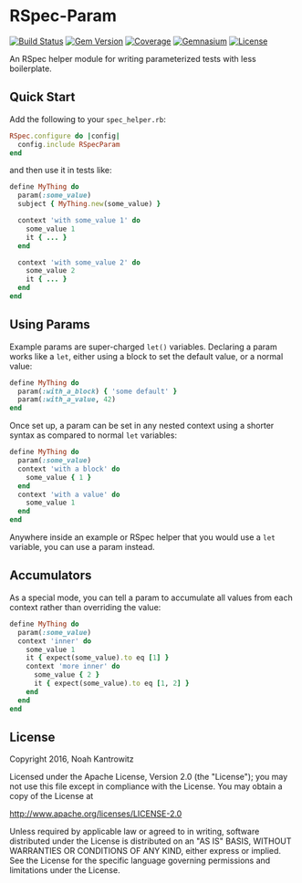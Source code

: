 # RSpec-Param

[![Build Status](https://img.shields.io/travis/coderanger/rspec-param.svg)](https://travis-ci.org/coderanger/rspec-param)
[![Gem Version](https://img.shields.io/gem/v/rspec-param.svg)](https://rubygems.org/gems/rspec-param)
[![Coverage](https://img.shields.io/codecov/c/github/coderanger/rspec-param.svg)](https://codecov.io/github/coderanger/rspec-param)
[![Gemnasium](https://img.shields.io/gemnasium/coderanger/rspec-param.svg)](https://gemnasium.com/coderanger/rspec-param)
[![License](https://img.shields.io/badge/license-Apache_2-blue.svg)](https://www.apache.org/licenses/LICENSE-2.0)

An RSpec helper module for writing parameterized tests with less boilerplate.

## Quick Start

Add the following to your `spec_helper.rb`:

```ruby
RSpec.configure do |config|
  config.include RSpecParam
end
```

and then use it in tests like:

```ruby
define MyThing do
  param(:some_value)
  subject { MyThing.new(some_value) }

  context 'with some_value 1' do
    some_value 1
    it { ... }
  end

  context 'with some_value 2' do
    some_value 2
    it { ... }
  end
end
```

## Using Params

Example params are super-charged `let()` variables. Declaring a param works like
a `let`, either using a block to set the default value, or a normal value:

```ruby
define MyThing do
  param(:with_a_block) { 'some default' }
  param(:with_a_value, 42)
end
```

Once set up, a param can be set in any nested context using a shorter syntax
as compared to normal `let` variables:

```ruby
define MyThing do
  param(:some_value)
  context 'with a block' do
    some_value { 1 }
  end
  context 'with a value' do
    some_value 1
  end
end
```

Anywhere inside an example or RSpec helper that you would use a `let` variable,
you can use a param instead.

## Accumulators

As a special mode, you can tell a param to accumulate all values from each
context rather than overriding the value:

```ruby
define MyThing do
  param(:some_value)
  context 'inner' do
    some_value 1
    it { expect(some_value).to eq [1] }
    context 'more inner' do
      some_value { 2 }
      it { expect(some_value).to eq [1, 2] }
    end
  end
end
```

## License

Copyright 2016, Noah Kantrowitz

Licensed under the Apache License, Version 2.0 (the "License");
you may not use this file except in compliance with the License.
You may obtain a copy of the License at

http://www.apache.org/licenses/LICENSE-2.0

Unless required by applicable law or agreed to in writing, software
distributed under the License is distributed on an "AS IS" BASIS,
WITHOUT WARRANTIES OR CONDITIONS OF ANY KIND, either express or implied.
See the License for the specific language governing permissions and
limitations under the License.
